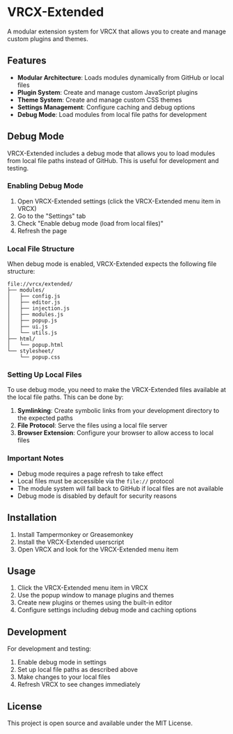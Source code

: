 # VRCX-Extended

A modular extension system for VRCX that allows you to create and manage custom plugins and themes.

## Features

- **Modular Architecture**: Loads modules dynamically from GitHub or local files
- **Plugin System**: Create and manage custom JavaScript plugins
- **Theme System**: Create and manage custom CSS themes
- **Settings Management**: Configure caching and debug options
- **Debug Mode**: Load modules from local file paths for development

## Debug Mode

VRCX-Extended includes a debug mode that allows you to load modules from local file paths instead of GitHub. This is useful for development and testing.

### Enabling Debug Mode

1. Open VRCX-Extended settings (click the VRCX-Extended menu item in VRCX)
2. Go to the "Settings" tab
3. Check "Enable debug mode (load from local files)"
4. Refresh the page

### Local File Structure

When debug mode is enabled, VRCX-Extended expects the following file structure:

```
file://vrcx/extended/
├── modules/
│   ├── config.js
│   ├── editor.js
│   ├── injection.js
│   ├── modules.js
│   ├── popup.js
│   ├── ui.js
│   └── utils.js
├── html/
│   └── popup.html
└── stylesheet/
    └── popup.css
```

### Setting Up Local Files

To use debug mode, you need to make the VRCX-Extended files available at the local file paths. This can be done by:

1. **Symlinking**: Create symbolic links from your development directory to the expected paths
2. **File Protocol**: Serve the files using a local file server
3. **Browser Extension**: Configure your browser to allow access to local files

### Important Notes

- Debug mode requires a page refresh to take effect
- Local files must be accessible via the `file://` protocol
- The module system will fall back to GitHub if local files are not available
- Debug mode is disabled by default for security reasons

## Installation

1. Install Tampermonkey or Greasemonkey
2. Install the VRCX-Extended userscript
3. Open VRCX and look for the VRCX-Extended menu item

## Usage

1. Click the VRCX-Extended menu item in VRCX
2. Use the popup window to manage plugins and themes
3. Create new plugins or themes using the built-in editor
4. Configure settings including debug mode and caching options

## Development

For development and testing:

1. Enable debug mode in settings
2. Set up local file paths as described above
3. Make changes to your local files
4. Refresh VRCX to see changes immediately

## License

This project is open source and available under the MIT License.

